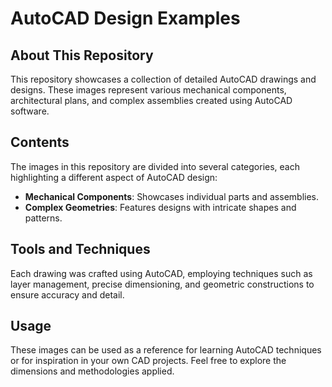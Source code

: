 # AutoCAD Design Examples

## About This Repository
This repository showcases a collection of detailed AutoCAD drawings and designs. These images represent various mechanical components, architectural plans, and complex assemblies created using AutoCAD software.

## Contents
The images in this repository are divided into several categories, each highlighting a different aspect of AutoCAD design:
- **Mechanical Components**: Showcases individual parts and assemblies.
- **Complex Geometries**: Features designs with intricate shapes and patterns.

## Tools and Techniques
Each drawing was crafted using AutoCAD, employing techniques such as layer management, precise dimensioning, and geometric constructions to ensure accuracy and detail.

## Usage
These images can be used as a reference for learning AutoCAD techniques or for inspiration in your own CAD projects. Feel free to explore the dimensions and methodologies applied.
